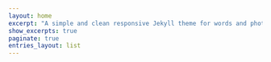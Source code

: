 ```yaml
---
layout: home
excerpt: "A simple and clean responsive Jekyll theme for words and photos."
show_excerpts: true
paginate: true
entries_layout: list
---
```




